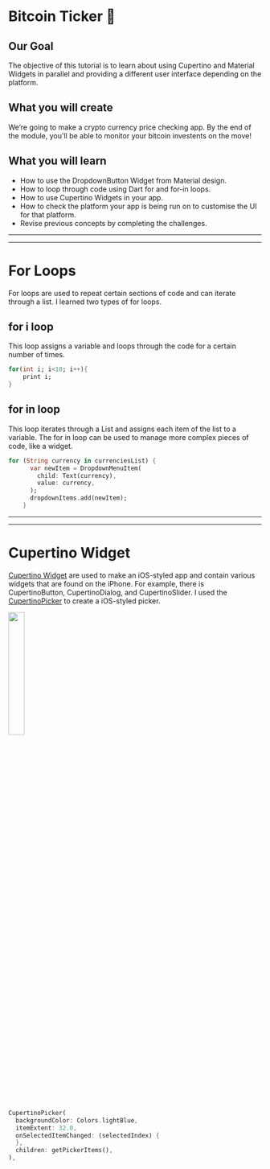 
# Bitcoin Ticker 🤑

## Our Goal

The objective of this tutorial is to learn about using Cupertino and Material Widgets in parallel and providing a different user interface depending on the platform.


## What you will create

We’re going to make a crypto currency price checking app. By the end of the module, you'll be able to monitor your bitcoin investents on the move!



## What you will learn

- How to use the DropdownButton Widget from Material design.
- How to loop through code using Dart for and for-in loops.
- How to use Cupertino Widgets in your app.
- How to check the platform your app is being run on to customise the UI for that platform.
- Revise previous concepts by completing the challenges.

---
---

# For Loops
For loops are used to repeat certain sections of code and can iterate
through a list. I learned two types of for loops.

## for i loop
This loop assigns a variable and loops through the code for a certain number of times.

```dart
for(int i; i<10; i++){
    print i;
}
```

## for in loop
This loop iterates through a List and assigns each item of the list to a variable.
The for in loop can be used to manage more complex pieces of code, like a widget.

```dart
for (String currency in currenciesList) {
      var newItem = DropdownMenuItem(
        child: Text(currency),
        value: currency,
      );
      dropdownItems.add(newItem);
    }
```

---
---

# Cupertino Widget

[Cupertino Widget](https://flutter.dev/docs/development/ui/widgets/cupertino)
are used to make an iOS-styled app and contain various widgets that
are found on the iPhone. For example, there is CupertinoButton, CupertinoDialog,
and CupertinoSlider. I used the [CupertinoPicker](https://api.flutter.dev/flutter/cupertino/CupertinoPicker-class.html)
to create a iOS-styled picker.

<img width="25%" src="https://flutter.dev/images/widget-catalog/cupertino-picker.png">

<!--![Flutter Widget](https://flutter.dev/images/widget-catalog/cupertino-picker.png)-->

```dart
CupertinoPicker(
  backgroundColor: Colors.lightBlue,
  itemExtent: 32.0,
  onSelectedItemChanged: (selectedIndex) {
  },
  children: getPickerItems(),
),
```
